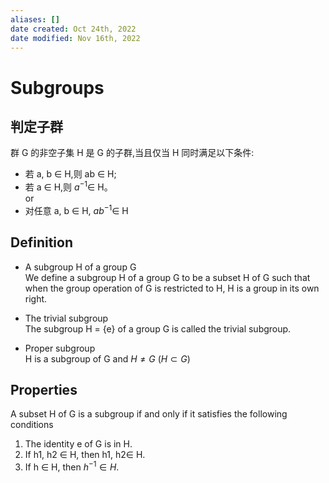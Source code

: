 ```yaml
---
aliases: []
date created: Oct 24th, 2022
date modified: Nov 16th, 2022
---
```


# Subgroups

## 判定子群
群 G 的非空子集 H 是 G 的子群,当且仅当 H 同时满足以下条件:
- 若 a, b ∈ H,则 ab ∈ H;
- 若 a ∈ H,则 $a^{−1}$∈ H。  
or
- 对任意 a, b ∈ H, $ab^{−1}$∈ H

## Definition
- A subgroup H of a group G  
We define a subgroup H of a group G to be a subset H of G such that when the group operation of G is restricted to H, H is a group in its own right.

- The trivial subgroup  
The subgroup H = {e} of a group G is called the trivial subgroup.

- Proper subgroup  
H is a subgroup of G and $H \neq G$ ($H \subset G$)

## Properties
A subset H of G is a subgroup if and only if it satisfies the following conditions
1. The identity e of G is in H.
2. If h1, h2 ∈ H, then h1, h2∈ H.
3. If h ∈ H, then $h^{-1} ∈ H$.
